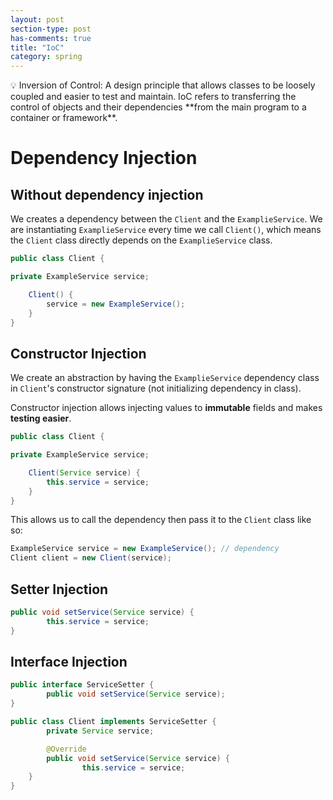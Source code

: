```yaml
---
layout: post
section-type: post
has-comments: true
title: "IoC"
category: spring
---
```


<aside>
💡 Inversion of Control: A design principle that allows classes to be loosely coupled and easier to test and maintain. IoC refers to transferring the control of objects and their dependencies **from the main program to a container or framework**.

</aside>

# Dependency Injection

## **Without** dependency injection

We creates a dependency between the `Client` and the `ExamplieService`. We are instantiating `ExamplieService` every time we call `Client()`, which means the `Client` class directly depends on the `ExamplieService` class.

```java
public class Client {

private ExampleService service;

    Client() {
        service = new ExampleService();
    }
}
```

## **Constructor** Injection

We create an abstraction by having the `ExamplieService` dependency class in `Client`'s constructor signature (not initializing dependency in class). 

Constructor injection allows injecting values to **immutable** fields and makes **testing easier**.

```java
public class Client {

private ExampleService service;

    Client(Service service) {
        this.service = service;
    }
}
```

This allows us to call the dependency then pass it to the `Client` class like so:

```java
ExampleService service = new ExampleService(); // dependency
Client client = new Client(service);
```

## **Setter** Injection

```java
public void setService(Service service) {
		this.service = service;
}
```

## **Interface** Injection

```java
public interface ServiceSetter {
		public void setService(Service service);
}

public class Client implements ServiceSetter {
		private Service service;

		@Override
		public void setService(Service service) {
				this.service = service;
    }
}
```